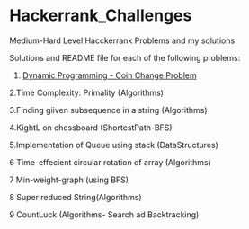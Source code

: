# Hackerrank_Challenges
Medium-Hard Level Hacckerrank Problems and my solutions


Solutions and README file for each of the following problems:

1. [Dynamic Programming - Coin Change Problem](https://github.com/Janani1989/Hackerrank_Challenges/blob/master/DP:COIN%20CHANGE/)

2.Time Complexity: Primality (Algorithms)

3.Finding giiven subsequence in a string (Algorithms)

4.KightL on chessboard (ShortestPath-BFS)

5.Implementation of Queue using stack (DataStructures)

6 Time-effecient circular rotation of array (Algorithms)

7 Min-weight-graph (using BFS)

8 Super reduced String(Algorithms)

9 CountLuck (Algorithms- Search ad Backtracking)
